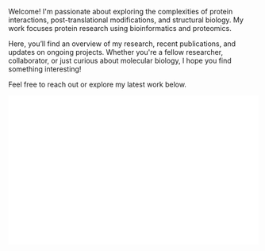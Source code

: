 Welcome! I'm passionate about exploring the complexities of protein interactions, post-translational modifications, and structural biology. My work focuses protein research using bioinformatics and proteomics.

Here, you’ll find an overview of my research, recent publications, and updates on ongoing projects. Whether you're a fellow researcher, collaborator, or just curious about molecular biology, I hope you find something interesting!

Feel free to reach out or explore my latest work below.


<!-- LightWidget WIDGET --><script src="https://cdn.lightwidget.com/widgets/lightwidget.js"></script><iframe src="//lightwidget.com/widgets/8aae163453575ef7a82df80c4a656073.html" scrolling="no" allowtransparency="true" class="lightwidget-widget" style="width:100%;border:0;overflow:hidden;"></iframe>


<!-- LightWidget WIDGET -->
<script src="https://cdn.lightwidget.com/widgets/lightwidget.js"></script>
<iframe src="//lightwidget.com/widgets/YOUR_WIDGET_ID.html" 
    scrolling="no" 
    allowtransparency="true" 
    class="lightwidget-widget" 
    style="width:100%;border:0;overflow:hidden;"></iframe>

